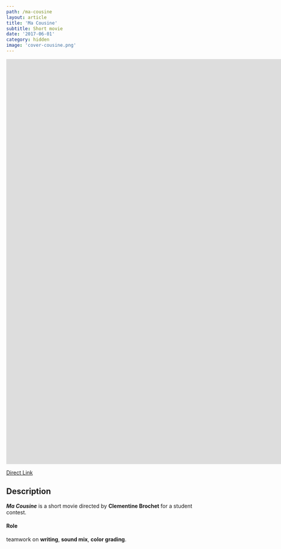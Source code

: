 ```yaml
---
path: /ma-cousine
layout: article
title: 'Ma Cousine'
subtitle: Short movie
date: '2017-06-01'
category: hidden
image: 'cover-cousine.png'
---
```


<iframe src="https://player.vimeo.com/video/219981931" frameborder="0" allowfullscreen width="1920" height="1080"></iframe>

[Direct Link](https://vimeo.com/219981931)

## Description

**_Ma Cousine_** is a short movie directed by **Clementine Brochet** for a student contest.

#### Role

teamwork on **writing**, **sound mix**, **color grading**.
